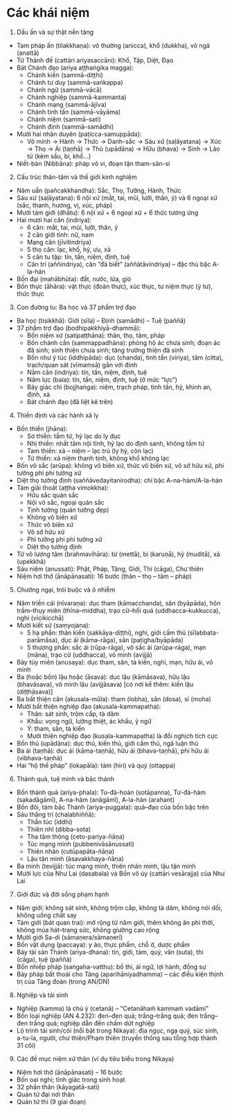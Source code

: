 # Các khái niệm

1) Dấu ấn và sự thật nền tảng
- Tam pháp ấn (tilakkhaṇa): vô thường (anicca), khổ (dukkha), vô ngã (anattā)
- Tứ Thánh đế (cattāri ariyasaccāni): Khổ, Tập, Diệt, Đạo
- Bát Chánh đạo (ariya aṭṭhaṅgika magga):
  - Chánh kiến (sammā-diṭṭhi)
  - Chánh tư duy (sammā-saṅkappa)
  - Chánh ngữ (sammā-vācā)
  - Chánh nghiệp (sammā-kammanta)
  - Chánh mạng (sammā-ājīva)
  - Chánh tinh tấn (sammā-vāyāma)
  - Chánh niệm (sammā-sati)
  - Chánh định (sammā-samādhi)
- Mười hai nhân duyên (paṭicca-samuppāda):
  - Vô minh → Hành → Thức → Danh-sắc → Sáu xứ (saḷāyatana) → Xúc → Thọ → Ái (taṇhā) → Thủ (upādāna) → Hữu (bhava) → Sinh → Lão tử (kèm sầu, bi, khổ…)
- Niết-bàn (Nibbāna): pháp vô vi, đoạn tận tham-sân-si

2) Cấu trúc thân-tâm và thế giới kinh nghiệm
- Năm uẩn (pañcakkhandha): Sắc, Thọ, Tưởng, Hành, Thức
- Sáu xứ (saḷāyatana): 6 nội xứ (mắt, tai, mũi, lưỡi, thân, ý) và 6 ngoại xứ (sắc, thanh, hương, vị, xúc, pháp)
- Mười tám giới (dhātu): 6 nội xứ + 6 ngoại xứ + 6 thức tương ứng
- Hai mươi hai căn (indriya):
  - 6 căn: mắt, tai, mũi, lưỡi, thân, ý
  - 2 căn giới tính: nữ, nam
  - Mạng căn (jīvitindriya)
  - 5 thọ căn: lạc, khổ, hỷ, ưu, xả
  - 5 căn tu tập: tín, tấn, niệm, định, tuệ
  - Căn trí (aññindriya), căn “đã biết” (aññātāvindriya) – đặc thù bậc A-la-hán
- Bốn đại (mahābhūta): đất, nước, lửa, gió
- Bốn thực (āhāra): vật thực (đoàn thực), xúc thực, tư niệm thực (ý tư), thức thực

3) Con đường tu: Ba học và 37 phẩm trợ đạo
- Ba học (tisikkhā): Giới (sīla) – Định (samādhi) – Tuệ (paññā)
- 37 phẩm trợ đạo (bodhipakkhiyā-dhammā):
  - Bốn niệm xứ (satipaṭṭhāna): thân, thọ, tâm, pháp
  - Bốn chánh cần (sammappadhāna): phòng hộ ác chưa sinh; đoạn ác đã sinh; sinh thiện chưa sinh; tăng trưởng thiện đã sinh
  - Bốn như ý túc (iddhipāda): dục (chanda), tinh tấn (viriya), tâm (citta), trạch/quan sát (vīmaṁsā) gắn với định
  - Năm căn (indriya): tín, tấn, niệm, định, tuệ
  - Năm lực (bala): tín, tấn, niệm, định, tuệ (ở mức “lực”)
  - Bảy giác chi (bojjhaṅga): niệm, trạch pháp, tinh tấn, hỷ, khinh an, định, xả
  - Bát chánh đạo (đã liệt kê trên)

4) Thiền định và các hành xả ly
- Bốn thiền (jhāna):
  - Sơ thiền: tầm tứ, hỷ lạc do ly dục
  - Nhị thiền: nhất tâm nội tĩnh, hỷ lạc do định sanh, không tầm tứ
  - Tam thiền: xả – niệm – lạc trú (ly hỷ, còn lạc)
  - Tứ thiền: xả niệm thanh tịnh, không khổ không lạc
- Bốn vô sắc (arūpa): không vô biên xứ, thức vô biên xứ, vô sở hữu xứ, phi tưởng phi phi tưởng xứ
- Diệt thọ tưởng định (saññāvedayitanirodha): chỉ bậc A-na-hàm/A-la-hán
- Tám giải thoát (aṭṭha vimokkha):
  - Hữu sắc quán sắc
  - Nội vô sắc, ngoại quán sắc
  - Tịnh tưởng (quán tướng đẹp)
  - Không vô biên xứ
  - Thức vô biên xứ
  - Vô sở hữu xứ
  - Phi tưởng phi phi tưởng xứ
  - Diệt thọ tưởng định
- Tứ vô lượng tâm (brahmavihāra): từ (mettā), bi (karuṇā), hỷ (muditā), xả (upekkhā)
- Sáu niệm (anussati): Phật, Pháp, Tăng, Giới, Thí (cāga), Chư thiên
- Niệm hơi thở (ānāpānasati): 16 bước (thân – thọ – tâm – pháp)

5) Chướng ngại, trói buộc và ô nhiễm
- Năm triền cái (nīvaraṇa): dục tham (kāmacchanda), sân (byāpāda), hôn trầm–thụy miên (thīna–middha), trạo cử–hối quá (uddhacca–kukkucca), nghi (vicikicchā)
- Mười kiết sử (saṃyojana):
  - 5 hạ phần: thân kiến (sakkāya-diṭṭhi), nghi, giới cấm thủ (sīlabbata-parāmāsa), dục ái (kāma-rāga), sân (paṭigha/byāpāda)
  - 5 thượng phần: sắc ái (rūpa-rāga), vô sắc ái (arūpa-rāga), mạn (māna), trạo cử (uddhacca), vô minh (avijjā)
- Bảy tùy miên (anusaya): dục tham, sân, tà kiến, nghi, mạn, hữu ái, vô minh
- Ba (hoặc bốn) lậu hoặc (āsava): dục lậu (kāmāsava), hữu lậu (bhavāsava), vô minh lậu (avijjāsava) [có nơi kể thêm: kiến lậu (diṭṭhāsava)]
- Ba bất thiện căn (akusala-mūla): tham (lobha), sân (dosa), si (moha)
- Mười bất thiện nghiệp đạo (akusala-kammapatha):
  - Thân: sát sinh, trộm cắp, tà dâm
  - Khẩu: vọng ngữ, lưỡng thiệt, ác khẩu, ỷ ngữ
  - Ý: tham, sân, tà kiến
  - Mười thiện nghiệp đạo (kusala-kammapatha) là đối nghịch tích cực
- Bốn thủ (upādāna): dục thủ, kiến thủ, giới cấm thủ, ngã luận thủ
- Ba ái (taṇhā): dục ái (kāma-taṇhā), hữu ái (bhava-taṇhā), phi hữu ái (vibhava-taṇhā)
- Hai “hộ thế pháp” (lokapāla): tàm (hiri) và quý (ottappa)

6) Thánh quả, tuệ minh và bậc thánh
- Bốn thánh quả (ariya-phala): Tu-đà-hoàn (sotāpanna), Tư-đà-hàm (sakadāgāmī), A-na-hàm (anāgāmī), A-la-hán (arahant)
- Bốn đôi, tám bậc Thánh (ariya-puggala): quả–đạo của bốn bậc trên
- Sáu thắng trí (chaḷabhiññā):
  - Thần túc (iddhi)
  - Thiên nhĩ (dibba-sota)
  - Tha tâm thông (ceto-pariya-ñāṇa)
  - Túc mạng minh (pubbenivāsānussati)
  - Thiên nhãn (cutūpapāta-ñāṇa)
  - Lậu tận minh (āsavakkhaya-ñāṇa)
- Ba minh (tevijjā): túc mạng minh, thiên nhãn minh, lậu tận minh
- Mười lực của Như Lai (dasabala) và Bốn vô úy (cattāri vesārajja) của Như Lai

7) Giới đức và đời sống phạm hạnh
- Năm giới: không sát sinh, không trộm cắp, không tà dâm, không nói dối, không uống chất say
- Tám giới (bát quan trai): mở rộng từ năm giới, thêm không ăn phi thời, không múa hát–trang sức, không giường cao rộng
- Mười giới Sa-di (sāmaṇera/sāmaṇerī)
- Bốn vật dụng (paccaya): y áo, thực phẩm, chỗ ở, dược phẩm
- Bảy tài sản Thánh (ariya-dhana): tín, giới, tàm, quý, văn (suta), thí (cāga), tuệ (paññā)
- Bốn nhiếp pháp (saṅgaha-vatthu): bố thí, ái ngữ, lợi hành, đồng sự
- Bảy pháp bất thoái cho Tăng (aparihāniyadhamma) – các điều kiện thịnh trị của Tăng đoàn (trong AN/DN)

8) Nghiệp và tái sinh
- Nghiệp (kamma) là chủ ý (cetanā) – “Cetanāhaṁ kammaṁ vadāmi”
- Bốn loại nghiệp (AN 4.232): đen–đen quả; trắng–trắng quả; đen trắng–đen trắng quả; nghiệp dẫn đến chấm dứt nghiệp
- Lộ trình tái sinh/cõi (nổi bật trong Nikaya): địa ngục, ngạ quỷ, súc sinh, a-tu-la, người, chư thiên/Phạm thiên (truyền thống sau tổng hợp thành 31 cõi)

9) Các đề mục niệm xứ thân (ví dụ tiêu biểu trong Nikaya)
- Niệm hơi thở (ānāpānasati) – 16 bước
- Bốn oai nghi; tỉnh giác trong sinh hoạt
- 32 phần thân (kāyagatā-sati)
- Quán tứ đại nơi thân
- Quán tử thi (9 giai đoạn)
